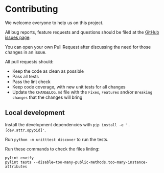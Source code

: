 # Contributing

We welcome everyone to help us on this project.

All bug reports, feature requests and questions should be filed at the
[GitHub issues page](https://github.com/illuin-tech/envify/issues).

You can open your own Pull Request after discussing the need for those changes in an issue.

All pull requests should:
- Keep the code as clean as possible
- Pass all tests
- Pass the lint check
- Keep code coverage, with new unit tests for all changes
- Update the `CHANGELOG.md` file with the `Fixes`, `Features` and/or `Breaking changes` that the changes will bring

## Local development
Install the development dependencies with `pip install -e '.[dev,attr,opyoid]'`.

Run `python -m unitttest discover` to run the tests.

Run these commands to check the files linting:
```shell script
pylint envify
pylint tests --disable=too-many-public-methods,too-many-instance-attributes
```